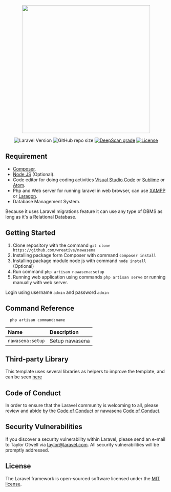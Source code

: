 <p align="center"><a href="https://laravel.com" target="_blank"><img src="https://raw.githubusercontent.com/laravel/art/master/logo-lockup/5%20SVG/2%20CMYK/1%20Full%20Color/laravel-logolockup-cmyk-red.svg" width="400"></a></p>

<p align="center">
<img alt="Laravel Version" src="https://img.shields.io/badge/Laravel%20Version-9.15.0-informational">
<img alt="GitHub repo size" src="https://img.shields.io/github/repo-size/wreative/nawasena">
<a href="https://deepscan.io/dashboard#view=project&tid=17948&pid=21286&bid=607488"><img src="https://deepscan.io/api/teams/17948/projects/21286/branches/607488/badge/grade.svg" alt="DeepScan grade"></a>
<a href="https://github.com/rdp77/veyaz/blob/master/LICENSE"><img src="https://img.shields.io/packagist/l/laravel/framework" alt="License"></a>
</p>

## Requirement

- [Composer](https://getcomposer.org/).
- [Node JS](https://nodejs.org/en/) (Optional).
- Code editor for doing coding activities [Visual Studio Code](https://code.visualstudio.com/) or [Sublime](https://www.sublimetext.com/) or [Atom](https://atom.io/).
- Php and Web server for running laravel in web browser, can use [XAMPP](https://www.apachefriends.org/) or [Laragon](https://laragon.org/).
- Database Management System.

Because it uses Laravel migrations feature it can use any type of DBMS as long as it's a Relational Database.

## Getting Started

1. Clone repository with the command `git clone https://github.com/wreative/nawasena`
2. Installing package form Composer with command `composer install`
3. Installing package module node js with command `node install` (Optional)
4. Run command `php artisan nawasena:setup`
5. Running web application using commands `php artisan serve` or running manually with web server.

Login using username `admin` and password `admin`

## Command Reference

```
  php artisan command:name
```

| Name             | Description    |
| :--------------- | :------------- |
| `nawasena:setup` | Setup nawasena |

## Third-party Library

This template uses several libraries as helpers to improve the template, and can be seen [here](/library.md)

## Code of Conduct

In order to ensure that the Laravel community is welcoming to all, please review and abide by the [Code of Conduct](https://laravel.com/docs/contributions#code-of-conduct) or nawasena [Code of Conduct](https://github.com/wreative/nawasena/blob/master/CODE_OF_CONDUCT.md).

## Security Vulnerabilities

If you discover a security vulnerability within Laravel, please send an e-mail to Taylor Otwell via [taylor@laravel.com](mailto:taylor@laravel.com). All security vulnerabilities will be promptly addressed.

## License

The Laravel framework is open-sourced software licensed under the [MIT license](https://opensource.org/licenses/MIT).
